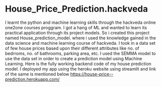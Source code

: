 # House_Price_Prediction.hackveda
I learnt the python and machine learning skills through the hackveda online one2one courses proggram. I got a hang of ML and wanted to learn its practical application through its project models. So i created this project named House_prediction_model. where i used the knowledge gained in the data science and machine learning course of hackveda. I took in a data set of few house prices based upon their different attributes like no. of bedrroms, no. of bathrooms, parking area, etc. I used the SEMMA model to use the data set in order to create a prediction model using Machine Learning. Here is the fully working backend code of my house prediction model.
I deployed my app using the heroku website using streamlit and link of the same is mentioned below
https://house-price--prediction.herokuapp.com/
